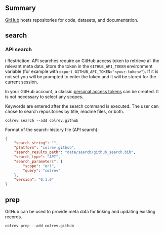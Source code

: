 ## Summary

[GitHub](https://github.com/) hosts repositories for code, datasets, and documentation.

## search

### API search

ℹ️ Restriction: API searches require an GitHub access token to retrieve all the relevant meta data. Store the token in the `GITHUB_API_TOKEN` environment variable (for example with `export GITHUB_API_TOKEN="<your-token>"`). If it is not set you will be prompted to enter the token and it will be stored for the current session.

In your GitHub account, a classic [personal access tokens](https://docs.github.com/en/authentication/keeping-your-account-and-data-secure/managing-your-personal-access-tokens) can be created. It is not necessary to select any scopes.

Keywords are entered after the search command is executed. The user can chose to search repositories by title, readme files, or both.

```
colrev search --add colrev.github
```

Format of the search-history file (API search):

```json
{
    "search_string": "",
    "platform": "colrev.github",
    "search_results_path": "data/search/github_search.bib",
    "search_type": "API",
    "search_parameters": {
        "scope": "url",
        "query": "colrev"
    },
    "version": "0.1.0"
}
```

## prep

GitHub can be used to provide meta data for linking and updating existing records.

```
colrev prep --add colrev.github
```

